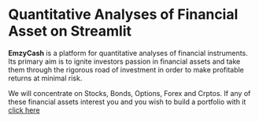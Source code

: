 # Quantitative Analyses of Financial Asset on Streamlit
**EmzyCash** is a platform for quantitative analyses of financial instruments.
Its primary aim is to ignite investors passion in financial assets and take them through the rigorous road of investment
in order to make profitable returns at minimal risk.
 
We will concentrate on Stocks, Bonds, Options, Forex and Crptos. 
If any of these financial assets interest you and you wish to build a portfolio with it 
[click here](https://emzycash-financial-assets-investment-financial-assets-iu5i0y.streamlitapp.com "EmzyCash")
